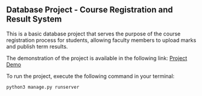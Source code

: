 ## Database Project - Course Registration and Result System

This is a basic database project that serves the purpose of the course registration process for students, allowing faculty members to upload marks and publish term results. 

The demonstration of the project is available in the following link: [Project Demo](https://drive.google.com/file/d/1VGb3Q8pDV4-V19rcvIWRN6Iwr9GQIPf4/view?usp=sharing)

To run the project, execute the following command in your terminal:

```
python3 manage.py runserver
```
